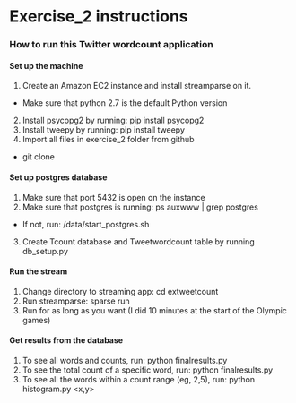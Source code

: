 # Exercise_2 instructions
### How to run this Twitter wordcount application

#### Set up the machine
1. Create an Amazon EC2 instance and install streamparse on it. 
- Make sure that python 2.7 is the default Python version
2. Install psycopg2 by running: pip install psycopg2
3. Install tweepy by running: pip install tweepy
4. Import all files in exercise_2 folder from github 
- git clone <url>

#### Set up postgres database
1. Make sure that port 5432 is open on the instance
2. Make sure that postgres is running: ps auxwww | grep postgres
- If not, run: /data/start_postgres.sh
3. Create Tcount database and Tweetwordcount table by running db_setup.py

#### Run the stream
1. Change directory to streaming app: cd extweetcount
2. Run streamparse: sparse run
3. Run for as long as you want (I did 10 minutes at the start of the Olympic games)

#### Get results from the database
1. To see all words and counts, run: python finalresults.py
2. To see the total count of a specific word, run: python finalresults.py <word>
3. To see all the words within a count range (eg, 2,5), run: python histogram.py <x,y>


